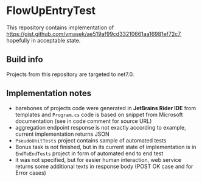 # FlowUpEntryTest

This repository contains implementation of https://gist.github.com/vmasek/ae519af99cd33210661aa16981ef72c7, hopefully in acceptable state.

## Build info
Projects from this repository are targeted to net7.0.

## Implementation notes

* barebones of projects code were generated in **JetBrains Rider IDE** from templates and `Program.cs` code is based on snippet from Microsoft documentation (see in code comment for source URL)
* aggregation endpoint response is not exactly according to example, current implementation returns JSON
* `PseudoUnitTests` project contains sample of automated tests
* Bonus task is not finished, but in its current state of implementation is in `EndToEndTests` project in form of automated end to end test
* it was not specified, but for easier human interaction, web service returns some additional texts in response body (POST OK case and for Error cases)
